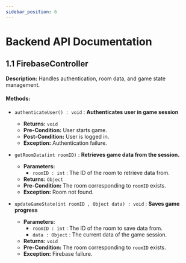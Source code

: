 ```yaml
---
sidebar_position: 6
---
```


# Backend API Documentation

## 1.1 FirebaseController
**Description:** Handles authentication, room data, and game state management.

#### Methods: 

- `authenticateUser() : void` : **Authenticates user in game session**
  - **Returns:** `void`
  - **Pre-Condition:** User starts game.
  - **Post-Condition:** User is logged in.
  - **Exception:** Authentication failure.

- `getRoomData(int roomID)` : **Retrieves game data from the session.**
  - **Parameters:**
    - `roomID : int` : The ID of the room to retrieve data from.
  - **Returns:** `Object`
  - **Pre-Condition:** The room corresponding to `roomID` exists.
  - **Exception:** Room not found.

- `updateGameState(int roomID , Object data) : void` : **Saves game progress**
  - **Parameters:**
    - `roomID : int` : The ID of the room to save data from.
    - `data : Object` : The current data of the game session.
  - **Returns:** `void`
  - **Pre-Condition:** The room corresponding to `roomID` exists.
  - **Exception:** Firebase failure.
